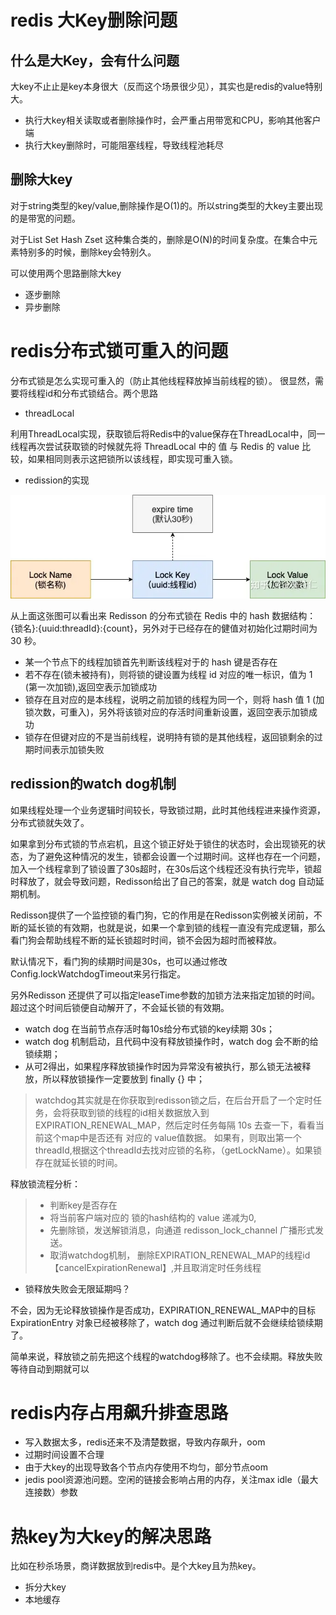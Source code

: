 # redis 大Key删除问题

## 什么是大Key，会有什么问题
大key不止止是key本身很大（反而这个场景很少见），其实也是redis的value特别大。
* 执行大key相关读取或者删除操作时，会严重占用带宽和CPU，影响其他客户端
* 执行大key删除时，可能阻塞线程，导致线程池耗尽

## 删除大key
对于string类型的key/value,删除操作是O(1)的。所以string类型的大key主要出现的是带宽的问题。

对于List Set Hash Zset 这种集合类的，删除是O(N)的时间复杂度。在集合中元素特别多的时候，删除key会特别久。

可以使用两个思路删除大key
* 逐步删除
* 异步删除

# redis分布式锁可重入的问题
分布式锁是怎么实现可重入的（防止其他线程释放掉当前线程的锁）。
很显然，需要将线程id和分布式锁结合。两个思路
*  threadLocal

利用ThreadLocal实现，获取锁后将Redis中的value保存在ThreadLocal中，同一线程再次尝试获取锁的时候就先将 ThreadLocal 中的 值 与 Redis 的 value 比较，如果相同则表示这把锁所以该线程，即实现可重入锁。

* redission的实现

![img.png](redissionLock.png)

从上面这张图可以看出来 Redisson 的分布式锁在 Redis 中的 hash 数据结构：{锁名}:{uuid:threadId}:{count}，另外对于已经存在的健值对初始化过期时间为 30 秒。
* 某一个节点下的线程加锁首先判断该线程对于的 hash 键是否存在
* 若不存在(锁未被持有)，则将锁的键设置为线程 id 对应的唯一标识，值为 1 (第一次加锁),返回空表示加锁成功
* 锁存在且对应的是本线程，说明之前加锁的线程为同一个，则将 hash 值 1 (加锁次数，可重入)，另外将该锁对应的存活时间重新设置，返回空表示加锁成功
* 锁存在但键对应的不是当前线程，说明持有锁的是其他线程，返回锁剩余的过期时间表示加锁失败

## redission的watch dog机制
如果线程处理一个业务逻辑时间较长，导致锁过期，此时其他线程进来操作资源，分布式锁就失效了。

如果拿到分布式锁的节点宕机，且这个锁正好处于锁住的状态时，会出现锁死的状态，为了避免这种情况的发生，锁都会设置一个过期时间。这样也存在一个问题，加入一个线程拿到了锁设置了30s超时，在30s后这个线程还没有执行完毕，锁超时释放了，就会导致问题，Redisson给出了自己的答案，就是 watch dog 自动延期机制。

Redisson提供了一个监控锁的看门狗，它的作用是在Redisson实例被关闭前，不断的延长锁的有效期，也就是说，如果一个拿到锁的线程一直没有完成逻辑，那么看门狗会帮助线程不断的延长锁超时时间，锁不会因为超时而被释放。

默认情况下，看门狗的续期时间是30s，也可以通过修改Config.lockWatchdogTimeout来另行指定。

另外Redisson 还提供了可以指定leaseTime参数的加锁方法来指定加锁的时间。超过这个时间后锁便自动解开了，不会延长锁的有效期。

* watch dog 在当前节点存活时每10s给分布式锁的key续期 30s；
* watch dog 机制启动，且代码中没有释放锁操作时，watch dog 会不断的给锁续期；
* 从可2得出，如果程序释放锁操作时因为异常没有被执行，那么锁无法被释放，所以释放锁操作一定要放到 finally {} 中；

> watchdog其实就是在你获取到redisson锁之后，在后台开启了一个定时任务，会将获取到锁的线程的id相关数据放入到
EXPIRATION_RENEWAL_MAP，然后定时任务每隔 10s 去查一下，看看当前这个map中是否还有 对应的 value值数据。 如果有，则取出第一个 threadId,根据这个threadId去找对应锁的名称，（getLockName）。如果锁存在就延长锁的时间。

释放锁流程分析：
> * 判断key是否存在
> * 将当前客户端对应的 锁的hash结构的 value 递减为0,
>* 先删除锁，发送解锁消息，向通道 redisson_lock_channel 广播形式发送。
>* 取消watchdog机制， 删除EXPIRATION_RENEWAL_MAP的线程id【cancelExpirationRenewal】,并且取消定时任务线程

* 锁释放失败会无限延期吗？

不会，因为无论释放锁操作是否成功，EXPIRATION_RENEWAL_MAP中的目标 ExpirationEntry 对象已经被移除了，watch dog 通过判断后就不会继续给锁续期了。

简单来说，释放锁之前先把这个线程的watchdog移除了。也不会续期。释放失败等待自动到期就可以

# redis内存占用飙升排查思路
* 写入数据太多，redis还来不及清楚数据，导致内存飙升，oom
* 过期时间设置不合理
* 由于大key的出现导致各个节点内存使用不均匀，部分节点oom
* jedis pool资源池问题。空闲的链接会影响占用的内存，关注max idle（最大连接数）参数

# 热key为大key的解决思路
比如在秒杀场景，商详数据放到redis中。是个大key且为热key。
* 拆分大key
* 本地缓存
